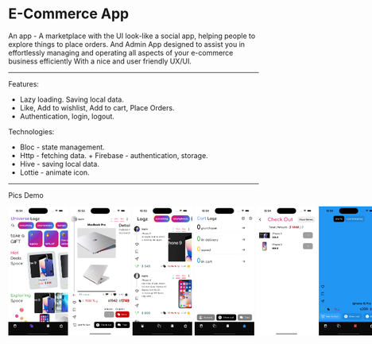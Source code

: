 # E-Commerce App

An app - A marketplace with the UI look-like a social app, helping people to explore things to place orders. And Admin App designed to assist you in effortlessly managing and operating all aspects of your e-commerce business efficiently With a nice and user friendly UX/UI.

---

Features:

- Lazy loading. Saving local data.
- Like, Add to wishlist, Add to cart, Place Orders.
- Authentication, login, logout.

Technologies:

- Bloc - state management.
- Http - fetching data. + Firebase - authentication, storage.
- Hive - saving local data.
- Lottie - animate icon.

---

Pics Demo

<div style="display: flex;">
  <img src="demo_pics/simulator_screenshot_7FD563A0-7A7C-4787-B735-B0D83F475839.png" alt="1" style="width: 120px; margin-right: 5px;">
  <img src="demo_pics/simulator_screenshot_9F38E31C-8A31-40A2-BC57-E4ACB7C40C5B.png" alt="2" style="width: 120px; margin-right: 5px;">
  <img src="demo_pics/simulator_screenshot_668FB714-189D-4A11-B11D-41FE6DD1205C.png" alt="3" style="width: 120px; margin-right: 5px;">
  <img src="demo_pics/simulator_screenshot_0065721F-65D9-42CC-99EB-965B755559F2.png" alt="4" style="width: 120px; margin-right: 5px;">
  <img src="demo_pics/simulator_screenshot_A57B8C05-2180-461B-A2DB-9B71363291C0.png" alt="5" style="width: 120px; margin-right: 5px;">
  <img src="demo_pics/simulator_screenshot_B42E231B-C986-421F-A1AA-DD0B66D09B6F.png" alt="6" style="width: 120px;">
</div>

